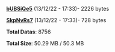 [**bUBSiQe5**](/data/bUBSiQe5.txt) (13/12/22 - 17:33)- 2226 bytes

[**SkpNvRs7**](/data/SkpNvRs7.txt) (13/12/22 - 17:33)- 728 bytes

**Total Datas**: 8756

**Total Size**: 50.29 MB / 50.3 MB